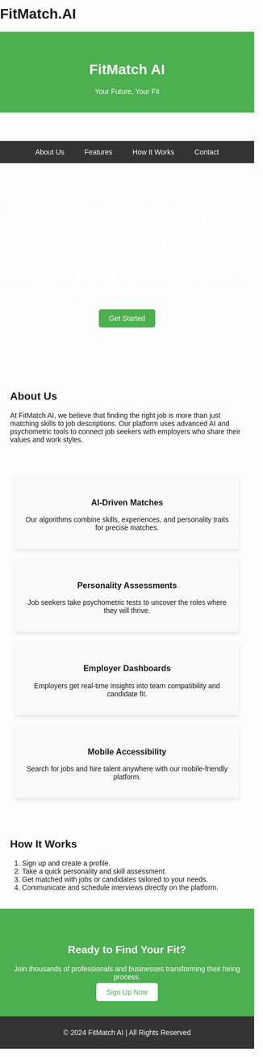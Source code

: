 # FitMatch.AI
<!DOCTYPE html>
<html lang="en">
<head>
    <meta charset="UTF-8">
    <meta name="viewport" content="width=device-width, initial-scale=1.0">
    <title>FitMatch AI - AI-Powered Job Matching</title>
    <style>
        body {
            font-family: Arial, sans-serif;
            margin: 0;
            padding: 0;
        }
        header {
            background-color: #4CAF50;
            color: white;
            padding: 20px 10px;
            text-align: center;
        }
        nav {
            display: flex;
            justify-content: center;
            background-color: #333;
        }
        nav a {
            padding: 14px 20px;
            color: white;
            text-decoration: none;
            text-align: center;
        }
        nav a:hover {
            background-color: #575757;
        }
        .hero {
            background: url('https://source.unsplash.com/1600x900/?technology,job') no-repeat center center/cover;
            height: 400px;
            color: white;
            display: flex;
            flex-direction: column;
            justify-content: center;
            align-items: center;
            text-align: center;
        }
        .hero h1 {
            font-size: 3rem;
            margin: 0;
        }
        .hero p {
            font-size: 1.5rem;
        }
        section {
            padding: 20px;
        }
        .features {
            display: flex;
            flex-wrap: wrap;
            justify-content: space-around;
        }
        .feature {
            flex: 1 1 300px;
            margin: 10px;
            padding: 20px;
            background: #f9f9f9;
            box-shadow: 0 4px 8px rgba(0, 0, 0, 0.1);
            text-align: center;
        }
        .cta {
            background-color: #4CAF50;
            color: white;
            text-align: center;
            padding: 40px 20px;
        }
        footer {
            background-color: #333;
            color: white;
            text-align: center;
            padding: 10px 0;
        }
        @media (max-width: 768px) {
            .hero h1 {
                font-size: 2rem;
            }
            .hero p {
                font-size: 1rem;
            }
            .features {
                flex-direction: column;
            }
        }
    </style>
</head>
<body>
    <header>
        <h1>FitMatch AI</h1>
        <p>Your Future, Your Fit</p>
    </header>
    <nav>
        <a href="#about">About Us</a>
        <a href="#features">Features</a>
        <a href="#how-it-works">How It Works</a>
        <a href="#contact">Contact</a>
    </nav>
    <div class="hero">
        <h1>Find Jobs That Truly Fit You</h1>
        <p>Matching job seekers and employers based on skills and personality compatibility.</p>
        <a href="#signup" style="padding: 10px 20px; background: #4CAF50; color: white; text-decoration: none; border-radius: 5px;">Get Started</a>
    </div>
    <section id="about">
        <h2>About Us</h2>
        <p>At FitMatch AI, we believe that finding the right job is more than just matching skills to job descriptions. Our platform uses advanced AI and psychometric tools to connect job seekers with employers who share their values and work styles.</p>
    </section>
    <section id="features" class="features">
        <div class="feature">
            <h3>AI-Driven Matches</h3>
            <p>Our algorithms combine skills, experiences, and personality traits for precise matches.</p>
        </div>
        <div class="feature">
            <h3>Personality Assessments</h3>
            <p>Job seekers take psychometric tests to uncover the roles where they will thrive.</p>
        </div>
        <div class="feature">
            <h3>Employer Dashboards</h3>
            <p>Employers get real-time insights into team compatibility and candidate fit.</p>
        </div>
        <div class="feature">
            <h3>Mobile Accessibility</h3>
            <p>Search for jobs and hire talent anywhere with our mobile-friendly platform.</p>
        </div>
    </section>
    <section id="how-it-works">
        <h2>How It Works</h2>
        <ol>
            <li>Sign up and create a profile.</li>
            <li>Take a quick personality and skill assessment.</li>
            <li>Get matched with jobs or candidates tailored to your needs.</li>
            <li>Communicate and schedule interviews directly on the platform.</li>
        </ol>
    </section>
    <div class="cta">
        <h2>Ready to Find Your Fit?</h2>
        <p>Join thousands of professionals and businesses transforming their hiring process.</p>
        <a href="#signup" style="padding: 10px 20px; background: white; color: #4CAF50; text-decoration: none; border-radius: 5px;">Sign Up Now</a>
    </div>
    <footer>
        <p>© 2024 FitMatch AI | All Rights Reserved</p>
    </footer>
</body>
</html>
